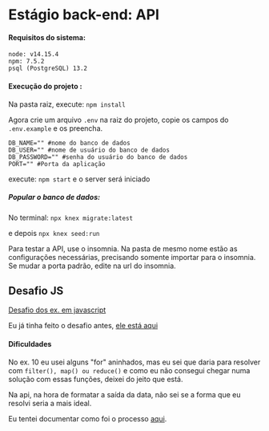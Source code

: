 # Estágio back-end: API

#### Requisitos do sistema:

```shell
node: v14.15.4
npm: 7.5.2
psql (PostgreSQL) 13.2
```

#### Execução do projeto :

Na pasta raiz, execute: `npm install`

Agora crie um arquivo `.env` na raiz do projeto, copie os campos do `.env.example`  e os preencha.

```shell
DB_NAME="" #nome do banco de dados
DB_USER="" #nome de usuário do banco de dados
DB_PASSWORD="" #senha do usuário do banco de dados 
PORT="" #Porta da aplicação
```

execute: `npm start` e o server será iniciado



##### Popular o banco de dados:

No terminal: `npx knex migrate:latest`

e depois `npx knex seed:run`



Para testar a API, use o insomnia. Na pasta de mesmo nome estão as configurações necessárias, precisando somente importar para o insomnia. Se mudar a porta padrão, edite na url do insomnia.



## Desafio JS

[Desafio dos ex. em javascript](https://codesandbox.io/s/teste-estagio-template-forked-pr5pc)

Eu já tinha feito o desafio antes, [ele está aqui](https://github.com/devhector/EstagioNaveTeam)



#### Dificuldades

No ex. 10 eu usei alguns "for" aninhados, mas eu sei que daria para resolver com `filter(), map() ou reduce()` e como eu não consegui chegar numa solução com essas funções, deixei do jeito que está.

Na api, na hora de formatar a saída da data, não sei se a forma que eu resolvi seria a mais ideal.

Eu tentei documentar como foi o processo [aqui](https://devhector.github.io/2021/03/03/Teste-para-estagio-back-end/).